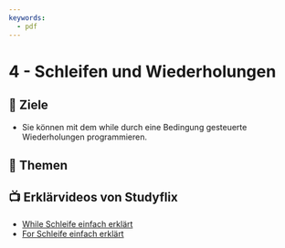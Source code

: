 ```yaml
---
keywords:
  - pdf
---
```

# 4 - Schleifen und Wiederholungen

## :dart: Ziele

- Sie können mit dem while durch eine Bedingung gesteuerte Wiederholungen
  programmieren.

## :open_book: Themen

<DocCardList className="pdf-exclude"/>

## :tv: Erklärvideos von Studyflix

- [While Schleife einfach erklärt](https://studyflix.de/informatik/while-schleife-224)
- [For Schleife einfach erklärt](https://studyflix.de/informatik/for-schleife-226)
